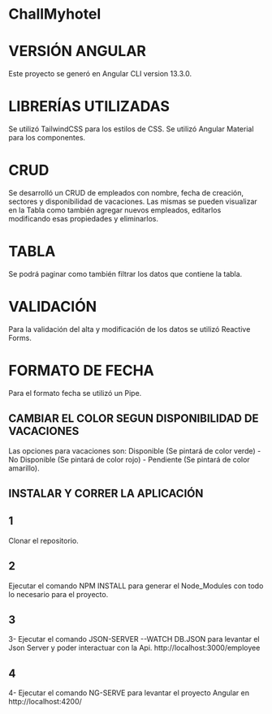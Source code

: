 # ChallMyhotel
# VERSIÓN ANGULAR
Este proyecto se generó en Angular CLI version 13.3.0.

# LIBRERÍAS UTILIZADAS
Se utilizó TailwindCSS para los estilos de CSS. Se utilizó Angular Material para los componentes.
# CRUD
Se desarrolló un CRUD de empleados con nombre, fecha de creación, sectores y disponibilidad de vacaciones. Las mismas se pueden visualizar en la Tabla como también agregar nuevos empleados, editarlos modificando esas propiedades y eliminarlos.

# TABLA
Se podrá paginar como también filtrar los datos que contiene la tabla.
# VALIDACIÓN
Para la validación del alta y modificación de los datos se utilizó Reactive Forms.
# FORMATO DE FECHA
Para el formato fecha se utilizó un Pipe.
## CAMBIAR EL COLOR SEGUN DISPONIBILIDAD DE VACACIONES
Las opciones para vacaciones son: Disponible (Se pintará de color verde) - No Disponible (Se pintará de color rojo) - Pendiente (Se pintará de color amarillo).
## INSTALAR Y CORRER LA APLICACIÓN
## 1
Clonar el repositorio.
## 2
Ejecutar el comando NPM INSTALL para generar el Node_Modules con todo lo necesario para el proyecto.
## 3
3- Ejecutar el comando JSON-SERVER --WATCH DB.JSON para levantar el Json Server y poder interactuar con la Api. http://localhost:3000/employee
## 4
4- Ejecutar el comando NG-SERVE para levantar el proyecto Angular en http://localhost:4200/
